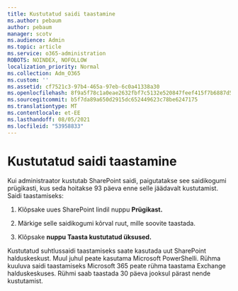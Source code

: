 ```yaml
---
title: Kustutatud saidi taastamine
ms.author: pebaum
author: pebaum
manager: scotv
ms.audience: Admin
ms.topic: article
ms.service: o365-administration
ROBOTS: NOINDEX, NOFOLLOW
localization_priority: Normal
ms.collection: Adm_O365
ms.custom: ''
ms.assetid: cf7521c3-97b4-465a-97eb-6c0a41338a30
ms.openlocfilehash: 8f9a5f78c1a0eae2632fbf7c5132e520847feef415f7b6887d5d7796af720304
ms.sourcegitcommit: b5f7da89a650d2915dc652449623c78be6247175
ms.translationtype: MT
ms.contentlocale: et-EE
ms.lasthandoff: 08/05/2021
ms.locfileid: "53958833"
---
```

# <a name="restore-a-deleted-site"></a>Kustutatud saidi taastamine

Kui administraator kustutab SharePoint saidi, paigutatakse see saidikogumi prügikasti, kus seda hoitakse 93 päeva enne selle jäädavalt kustutamist. Saidi taastamiseks:
  
1. Klõpsake uues SharePoint lindil nuppu **Prügikast.** 
    
2. Märkige selle saidikogumi kõrval ruut, mille soovite taastada.
    
3. Klõpsake **nuppu Taasta kustutatud üksused.**
    
Kustutatud suhtlussaidi taastamiseks saate kasutada uut SharePoint halduskeskust. Muul juhul peate kasutama Microsoft PowerShelli. Rühma kuuluva saidi taastamiseks Microsoft 365 peate rühma taastama Exchange halduskeskuses. Rühmi saab taastada 30 päeva jooksul pärast nende kustutamist.
  

